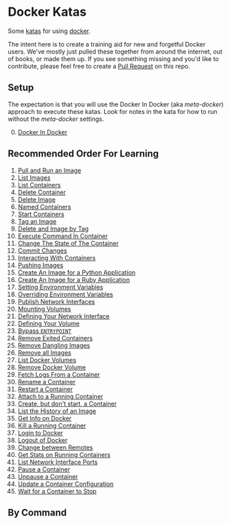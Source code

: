 # Docker Katas
Some [katas](https://en.wikipedia.org/wiki/Kata) for using [docker](https://www.docker.com/).

The intent here is to create a training aid for new and forgetful Docker users. We've mostly just pulled these together from around the internet, out of books, or made them up. If you see something missing and you'd like to contribute, please feel free to create a [Pull Request](https://help.github.com/articles/creating-a-pull-request/) on this repo.

## Setup

The expectation is that you will use the Docker In Docker (aka *meta-docker*) approach to execute these katas. Look for notes in the kata for how to run without the *meta-docker* settings.

0. [Docker In Docker](0_docker_in_docker.md)

## Recommended Order For Learning

1. [Pull and Run an Image](1_pull_and_run_image.md)
2. [List Images](2_list_images.md)
3. [List Containers](3_list_containers.md)
4. [Delete Container](4_delete_container.md)
5. [Delete Image](5_delete_image.md)
6. [Named Containers](6_named_containers.md)
7. [Start Containers](7_start_containers.md)
8. [Tag an Image](8_tag_an_image.md)
9. [Delete and Image by Tag](9_delete_image_by_tag.md)
10. [Execute Command In Container](10_exec_in_container.md)
11. [Change The State of The Container](11_change_container_state.md)
12. [Commit Changes](12_commit_changes.md)
13. [Interacting With Containers](13_interacting.md)
14. [Pushing Images](14_pushing_images.md)
15. [Create An Image for a Python Application](15_simple_python_image.md)
16. [Create An Image for a Ruby Application](16_simple_ruby_image.md)
17. [Setting Environment Variables](17_setting_envvars.md)
18. [Overriding Environment Variables](18_overriding_envvars.md)
19. [Publish Network Interfaces](19_publish_network_interfaces.md)
20. [Mounting Volumes](20_mounting_volumes.md)
21. [Defining Your Network Interface](21_define_network_interface.md)
22. [Defining Your Volume](22_define_volume.md)
23. [Bypass `ENTRYPOINT`](23_bypass_entrypoint.md)
24. [Remove Exited Containers](24_remove_exited_containers.md)
25. [Remove Dangling Images](25_remove_dangling_images.md)
26. [Remove all Images](26_remove_all_images.md)
27. [List Docker Volumes](27_list_volumes.md)
28. [Remove Docker Volume](28_remove_volume.md)
29. [Fetch Logs From a Container](29_fetch_logs.md)
30. [Rename a Container](30_rename_container.md)
31. [Restart a Container](31_restart_container.md)
32. [Attach to a Running Container](32_attach_container.md)
33. [Create, but don't start, a Container](33_create_container.md)
34. [List the History of an Image](34_image_history.md)
35. [Get Info on Docker](35_system_info.md)
36. [Kill a Running Container](36_kill_container.md)
37. [Login to Docker](37_login.md)
38. [Logout of Docker](38_logout.md)
39. [Change between Remotes](39_change_repos.md)
40. [Get Stats on Running Containers](40_stats.md)
41. [List Network Interface Ports](41_network_ports.md)
42. [Pause a Container](42_pause_container.md)
43. [Unpause a Container](43_unpause_container.md)
44. [Update a Container Configuration](44_update_container_config.md)
45. [Wait for a Container to Stop](45_wait_for_container.md)
 
<!-- Upcomming content

[Pushing Images] 
https://www.digitalocean.com/community/tutorials/how-to-remove-docker-images-containers-and-volumes

Other:
Run your own registry
Run your own registry INSIDE docker (which only makes sense)

-->

## By Command

<TODO>
